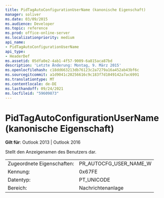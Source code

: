```yaml
---
title: PidTagAutoConfigurationUserName (kanonische Eigenschaft)
manager: soliver
ms.date: 03/09/2015
ms.audience: Developer
ms.topic: reference
ms.prod: office-online-server
ms.localizationpriority: medium
api_name:
- PidTagAutoConfigurationUserName
api_type:
- HeaderDef
ms.assetid: 05dfa0e2-4ab1-4f57-9009-6a815aca87bd
description: 'Letzte Änderung: Montag, 9. März 2015'
ms.openlocfilehash: c18dd663213db76123c2a7279a16a452ab43bf6c
ms.sourcegitcommit: a1d9041c20256616c9c183f7d1049142a7ac6991
ms.translationtype: MT
ms.contentlocale: de-DE
ms.lasthandoff: 09/24/2021
ms.locfileid: "59609873"
---
```

# <a name="pidtagautoconfigurationusername-canonical-property"></a>PidTagAutoConfigurationUserName (kanonische Eigenschaft)

  
  
**Gilt für**: Outlook 2013 | Outlook 2016 
  
Stellt den Anzeigenamen des Benutzers dar.
  
|||
|:-----|:-----|
|Zugeordnete Eigenschaften:  <br/> |PR_AUTOCFG_USER_NAME_W  <br/> |
|Kennung:  <br/> |0x67FE  <br/> |
|Datentyp:  <br/> |PT_UNICODE  <br/> |
|Bereich:  <br/> |Nachrichtenanlage  <br/> |
   

